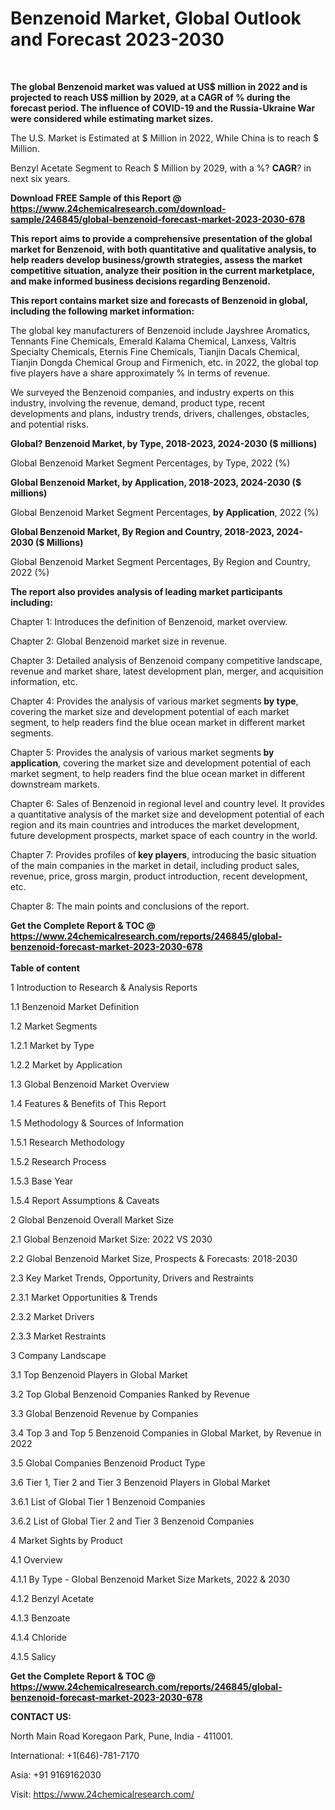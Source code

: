 <h1>Benzenoid Market, Global Outlook and Forecast 2023-2030</h1><br/><p><strong>The global Benzenoid market was valued at US$ million in 2022 and is projected to reach US$ million by 2029, at a <strong>CAGR</strong> of % during the forecast period. The influence of COVID-19 and the Russia-Ukraine War were considered while estimating market sizes.</strong></p><p>The U.S. Market is Estimated at $ Million in 2022, While China is to reach $ Million.</p><p>Benzyl Acetate Segment to Reach $ Million by 2029, with a %? <strong><strong>CAGR</strong></strong>? in next six years.</p><div><b>Download FREE Sample of this Report @ <a href="https://www.24chemicalresearch.com/download-sample/246845/global-benzenoid-forecast-market-2023-2030-678">https://www.24chemicalresearch.com/download-sample/246845/global-benzenoid-forecast-market-2023-2030-678</a></b></div><p><strong>This report aims to provide a comprehensive presentation of the global market for Benzenoid, with both quantitative and qualitative analysis, to help readers develop business/growth strategies, assess the market competitive situation, analyze their position in the current marketplace, and make informed business decisions regarding Benzenoid.</strong></p><p><strong style="font-size:14px">This report contains market size and forecasts of Benzenoid in global, including the following market information:</strong></p><p>The global key manufacturers of Benzenoid include Jayshree Aromatics, Tennants Fine Chemicals, Emerald Kalama Chemical, Lanxess, Valtris Specialty Chemicals, Eternis Fine Chemicals, Tianjin Dacals Chemical, Tianjin Dongda Chemical Group and Firmenich, etc. in 2022, the global top five players have a share approximately % in terms of revenue.</p><p>We surveyed the Benzenoid companies, and industry experts on this industry, involving the revenue, demand, product type, recent developments and plans, industry trends, drivers, challenges, obstacles, and potential risks.</p><p><strong>Global? Benzenoid Market, by Type, 2018-2023, 2024-2030 ($ millions)</strong></p><p>Global Benzenoid Market Segment Percentages, by Type, 2022 (%)</p><p><strong>Global Benzenoid Market, <strong>by Application</strong>, 2018-2023, 2024-2030 ($ millions)</strong></p><p>Global Benzenoid Market Segment Percentages, <strong>by Application</strong>, 2022 (%)</p><p><strong>Global Benzenoid Market, By Region and Country, 2018-2023, 2024-2030 ($ Millions)</strong></p><p>Global Benzenoid Market Segment Percentages, By Region and Country, 2022 (%)</p><p><strong>The report also provides analysis of leading market participants including:</strong></p><p>Chapter 1: Introduces the definition of Benzenoid, market overview.</p><p>Chapter 2: Global Benzenoid market size in revenue.</p><p>Chapter 3: Detailed analysis of Benzenoid company competitive landscape, revenue and market share, latest development plan, merger, and acquisition information, etc.</p><p>Chapter 4: Provides the analysis of various market segments<strong> by type</strong>, covering the market size and development potential of each market segment, to help readers find the blue ocean market in different market segments.</p><p>Chapter 5: Provides the analysis of various market segments<strong> <strong>by application</strong></strong>, covering the market size and development potential of each market segment, to help readers find the blue ocean market in different downstream markets.</p><p>Chapter 6: Sales of Benzenoid in regional level and country level. It provides a quantitative analysis of the market size and development potential of each region and its main countries and introduces the market development, future development prospects, market space of each country in the world.</p><p>Chapter 7: Provides profiles of<strong> <strong>key players</strong></strong>, introducing the basic situation of the main companies in the market in detail, including product sales, revenue, price, gross margin, product introduction, recent development, etc.</p><p>Chapter 8: The main points and conclusions of the report.</p><div><b>Get the Complete Report & TOC @ <a href="https://www.24chemicalresearch.com/reports/246845/global-benzenoid-forecast-market-2023-2030-678">https://www.24chemicalresearch.com/reports/246845/global-benzenoid-forecast-market-2023-2030-678</a></b></div><br><b>Table of content</b><p>1 Introduction to Research & Analysis Reports<br />
 
  1.1 Benzenoid Market Definition<br />
 
  1.2 Market Segments<br />
 
  1.2.1 Market by Type<br />
 
  1.2.2 Market by Application<br />
 
  1.3 Global Benzenoid Market Overview<br />
 
  1.4 Features & Benefits of This Report<br />
 
  1.5 Methodology & Sources of Information<br />
 
  1.5.1 Research Methodology<br />
 
  1.5.2 Research Process<br />
 
  1.5.3 Base Year<br />
 
  1.5.4 Report Assumptions & Caveats<br />
 
 2 Global Benzenoid Overall Market Size<br />
 
  2.1 Global Benzenoid Market Size: 2022 VS 2030<br />
 
  2.2 Global Benzenoid Market Size, Prospects & Forecasts: 2018-2030<br />
 
  2.3 Key Market Trends, Opportunity, Drivers and Restraints<br />
 
  2.3.1 Market Opportunities & Trends<br />
 
  2.3.2 Market Drivers<br />
 
  2.3.3 Market Restraints<br />
 
 3 Company Landscape<br />
 
  3.1 Top Benzenoid Players in Global Market<br />
 
  3.2 Top Global Benzenoid Companies Ranked by Revenue<br />
 
  3.3 Global Benzenoid Revenue by Companies<br />
 
  3.4 Top 3 and Top 5 Benzenoid Companies in Global Market, by Revenue in 2022<br />
 
  3.5 Global Companies Benzenoid Product Type<br />
 
  3.6 Tier 1, Tier 2 and Tier 3 Benzenoid Players in Global Market<br />
 
  3.6.1 List of Global Tier 1 Benzenoid Companies<br />
 
  3.6.2 List of Global Tier 2 and Tier 3 Benzenoid Companies<br />
 
 4 Market Sights by Product<br />
 
  4.1 Overview<br />
 
  4.1.1 By Type - Global Benzenoid Market Size Markets, 2022 & 2030<br />
 
  4.1.2 Benzyl Acetate<br />
 
  4.1.3 Benzoate<br />
 
  4.1.4 Chloride<br />
 
  4.1.5 Salicy<br><div><b>Get the Complete Report & TOC @ <a href="https://www.24chemicalresearch.com/reports/246845/global-benzenoid-forecast-market-2023-2030-678">https://www.24chemicalresearch.com/reports/246845/global-benzenoid-forecast-market-2023-2030-678</a></b></div></p>
 
 <b>CONTACT US:</b><br>
 
 North Main Road Koregaon Park, Pune, India - 411001.<br/>
 
 International: +1(646)-781-7170<br/>
 
 Asia: +91 9169162030<br/>
 
 Visit: <a href="https://www.24chemicalresearch.com/">https://www.24chemicalresearch.com/</a>
 
 <br>